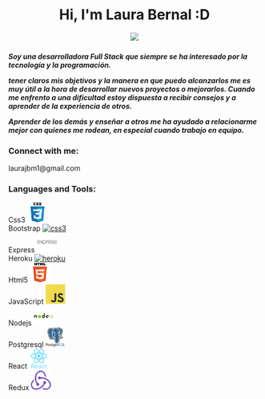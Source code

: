<h1 align="center">Hi, I'm Laura Bernal :D</h1>
<div align="center"><img src='https://thumbs.gfycat.com/ExcellentMadeupChital-max-1mb.gif' ></img></div>
<h5 >Soy una desarrolladora Full Stack que siempre se ha interesado por la tecnología y la programación.

tener claros mis objetivos y la manera en que puedo alcanzarlos  me es muy útil a la hora de desarrollar nuevos proyectos o mejorarlos. Cuando me enfrento a una dificultad estoy dispuesta a recibir consejos y a aprender de la experiencia de otros.

Aprender de los demás y enseñar a otros me ha ayudado a relacionarme mejor con quienes me rodean, en especial cuando trabajo en equipo.</h5>

<h3 align="left">Connect with me:</h3>
<p align="left">
  laurajbm1@gmail.com
</p>

<h3 align="left">Languages and Tools:</h3>
<p align="left">
  <div>Css3
  <a href="https://www.w3schools.com/css/" target="_blank" rel="noreferrer"> 
    <img src="https://raw.githubusercontent.com/devicons/devicon/master/icons/css3/css3-original-wordmark.svg" alt="css3" width="40" height="40"/> 
  </a>
  </div>
  <div>Bootstrap
  <a href="https://www.w3schools.com/bootstrap/" target="_blank" rel="noreferrer"> 
    <img src="https://cdn-icons-png.flaticon.com/512/5968/5968672.png" alt="css3" width="40" height="40"/> 
  </a>
  </div
  
  <div>Express
  <a href="https://expressjs.com" target="_blank" rel="noreferrer"> 
    <img src="https://raw.githubusercontent.com/devicons/devicon/master/icons/express/express-original-wordmark.svg" alt="express" width="40" height="40"/>
  </a> 
  </div>
  <div>Heroku
  <a href="https://heroku.com" target="_blank" rel="noreferrer"> 
    <img src="https://www.vectorlogo.zone/logos/heroku/heroku-icon.svg" alt="heroku" width="40" height="40"/> 
  </a> 
  </div>
  <div>Html5
  <a href="https://www.w3.org/html/" target="_blank" rel="noreferrer">
    <img src="https://raw.githubusercontent.com/devicons/devicon/master/icons/html5/html5-original-wordmark.svg" alt="html5" width="40" height="40"/> 
  </a> 
  </div>
  <div>JavaScript
  <a href="https://developer.mozilla.org/en-US/docs/Web/JavaScript" target="_blank" rel="noreferrer"> 
    <img src="https://raw.githubusercontent.com/devicons/devicon/master/icons/javascript/javascript-original.svg" alt="javascript" width="40" height="40"/> 
  </a>
  </div>
  <div>Nodejs
  <a href="https://nodejs.org" target="_blank" rel="noreferrer"> 
  <img src="https://raw.githubusercontent.com/devicons/devicon/master/icons/nodejs/nodejs-original-wordmark.svg" alt="nodejs" width="40" height="40"/> 
  </a>
  </div>
  <div>Postgresql
  <a href="https://www.postgresql.org" target="_blank" rel="noreferrer"> 
  <img src="https://raw.githubusercontent.com/devicons/devicon/master/icons/postgresql/postgresql-original-wordmark.svg" alt="postgresql" width="40" height="40"/> 
  </a>
  </div>
  <div>React
  <a href="https://reactjs.org/" target="_blank" rel="noreferrer"> 
  <img src="https://raw.githubusercontent.com/devicons/devicon/master/icons/react/react-original-wordmark.svg" alt="react" width="40" height="40"/> 
  </a> 
  </div>
  <div>Redux
  <a href="https://redux.js.org" target="_blank" rel="noreferrer"> 
    <img src="https://raw.githubusercontent.com/devicons/devicon/master/icons/redux/redux-original.svg" alt="redux" width="40" height="40"/> 
  </a> 
  </div>
</p>
